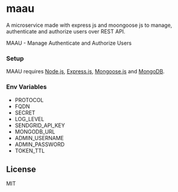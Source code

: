# maau
A microservice made with express js and moongoose js to manage, authenticate and authorize users over REST API.

MAAU - Manage Authenticate and Authorize Users

### Setup

MAAU requires [Node.js](https://nodejs.org/), [Express.js](https://expressjs.com/), [Mongoose.js](http://mongoosejs.com/) and [MongoDB](https://www.mongodb.com/).



### Env Variables

- PROTOCOL
- FQDN
- SECRET
- LOG_LEVEL
- SENDGRID_API_KEY
- MONGODB_URL
- ADMIN_USERNAME
- ADMIN_PASSWORD
- TOKEN_TTL


<!--[API Documentation](https://github.com/jugnuagrawal/maau/wiki)-->

License
----

MIT